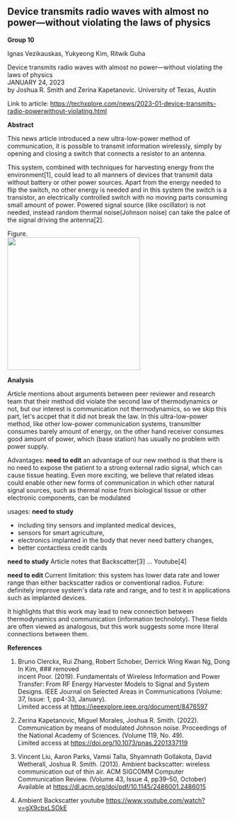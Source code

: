 ## Device transmits radio waves with almost no power—without violating the laws of physics


**Group 10**

Ignas Vezikauskas, Yukyeong Kim, Ritwik Guha  


Device transmits radio waves with almost no power—without violating the laws of physics  
JANUARY 24, 2023  
by Joshua R. Smith and Zerina Kapetanovic. University of Texas, Austin 

Link to article: https://techxplore.com/news/2023-01-device-transmits-radio-powerwithout-violating.html


**Abstract**

This news article introduced a new ultra-low-power method of communication, it is possible to transmit information wirelessly, simply by opening and closing a switch that connects a resistor to an antenna. 

This system, combined with techniques for harvesting energy from the environment[1], could lead to all manners of devices that transmit data without battery or other power sources. Apart from the energy needed to flip the switch, no other energy is needed and in this system the switch is a transistor, an electrically controlled switch with no moving parts consuming small amount of power. Powered signal source (like oscillator) is not needed, instead random thermal noise(Johnson noise) can take the palce of the signal driving the antenna[2].

Figure.  
<img src="https://user-images.githubusercontent.com/25344978/218174612-9f9477be-c5ee-4bb4-9c55-549b4749442e.png" width="300">


**Analysis**

Article mentions about arguments between peer reviewer and research team that their method did violate the second law of thermodynamics or not, but our interest is communication not thermodynamics, so we skip this part, let's accpet that it did not break the law. In this ultra-low-power method, like other low-power communication systems, transmitter consumes barely amount of energy, on the other hand receiver consumes good amount of power, which (base station) has usually no problem with power supply. 


Advantages: **need to edit** an advantage of our new method is that there is no need to expose the patient to a strong external radio signal, which can cause tissue heating. Even more exciting, we believe that related ideas could enable other new forms of communication in which other natural signal sources, such as thermal noise from biological tissue or other electronic components, can be modulated  

usages:  **need to study** 
   - including tiny sensors and implanted medical devices,  
   - sensors for smart agriculture,  
   - electronics implanted in the body that never need battery changes,   
   - better contactless credit cards  


**need to study**
Article notes that Backscatter[3] ...
Youtube[4]

**need to edit**
Current limitation: this system has lower data rate and lower range than either backscatter radios or conventional radios. 
Future: definitely improve system's data rate and range, and to test it in applications such as implanted devices. 

It highlights that this work may lead to new connection between thermodynamics and communication (information technoloty). These fields are often viewed as analogous, but this work suggests some more literal connections between them.


**References**

1) Bruno Clerckx, Rui Zhang, Robert Schober, Derrick Wing Kwan Ng, Dong In Kim, ### removed  
incent Poor. (2019). Fundamentals of Wireless Information and Power Transfer: From RF Energy Harvester Models to Signal and System Designs. IEEE Journal on Selected Areas in Communications   (Volume: 37, Issue: 1, pp4-33, January).  
Limited access at https://ieeexplore.ieee.org/document/8476597

2) Zerina Kapetanovic, Miguel Morales, Joshua R. Smith. (2022). Communication by means of modulated Johnson noise. Proceedings of the National Academy of Sciences. (Volume 119, No. 49).  
Limited access at https://doi.org/10.1073/pnas.2201337119

3) Vincent Liu, Aaron Parks, Vamsi Talla, Shyamnath Gollakota, David Wetherall, Joshua R. Smith. (2013). Ambient backscatter: wireless communication out of thin air. ACM SIGCOMM Computer Communication Review. (Volume 43, Issue 4, pp39–50, October)   
Available at https://dl.acm.org/doi/pdf/10.1145/2486001.2486015

4) Ambient Backscatter youtube https://www.youtube.com/watch?v=gX9cbxLSOkE
